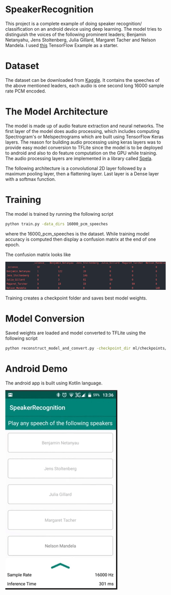 # SpeakerRecognition
This project is a complete example of doing speaker recognition/ classification on an 
android device using deep learning. The model tries to distinguish the voices of the 
following prominent leaders; Benjamin Netanyahu, Jens Stoltenberg, Julia Gillard, Margaret
Tacher and Nelson Mandela. I used 
[this](https://github.com/tensorflow/docs/blob/master/site/en/r1/tutorials/sequences/audio_recognition.md) 
TensorFlow Example as a starter.

# Dataset
The dataset can be downloaded from [Kaggle](https://www.kaggle.com/kongaevans/speaker-recognition-dataset). 
It contains the speeches of the above 
mentioned leaders, each audio is one second long 16000 sample rate PCM encoded.


# The Model Architecture
The model is made up of audio feature extraction and neural networks. The first layer of
the model does audio processing, which includes computing Spectrogram's or Melspectrograms
which are built using TensorFlow Keras layers.
The reason for building audio processing using keras layers was to provide easy model
conversion to TFLite since the model is to be deployed to android and also to do feature
computation on the GPU while training. The audio processing 
layers are implemented in a library called [Spela](https://github.com/kongkip/spela).

The following architecture is a convolutional 2D layer followed by a maximum pooling 
layer, then a flattening layer. Last layer is a Dense layer with a softmax function.

# Training
The model is trained by running the following script
```bash
python train.py -data_dirs 16000_pcm_speeches
```
where the 16000_pcm_speeches is the dataset. While training model accuracy is computed then
display a confusion matrix at the end of one epoch.

The confusion matrix looks like

![](pics/CM.png)

Training creates a checkpoint folder and saves best model weights.

# Model Conversion
Saved weights are loaded and model converted to TFLite using the following script
```bash
python reconstruct_model_and_convert.py -checkpoint_dir ml/checkpoints/spectrogram_model/20200110-124824/

```


# Android Demo
The android app is built using Kotlin language.

![](pics/ezgif.com-video-to-gif.gif)
